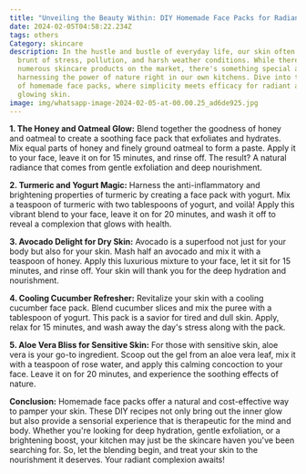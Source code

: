 ```yaml
---
title: "Unveiling the Beauty Within: DIY Homemade Face Packs for Radiant Skin"
date: 2024-02-05T04:58:22.234Z
tags: others
Category: skincare
description: In the hustle and bustle of everyday life, our skin often bears the
  brunt of stress, pollution, and harsh weather conditions. While there are
  numerous skincare products on the market, there's something special about
  harnessing the power of nature right in our own kitchens. Dive into the world
  of homemade face packs, where simplicity meets efficacy for radiant and
  glowing skin.
image: img/whatsapp-image-2024-02-05-at-00.00.25_ad6de925.jpg
---
```

<!--StartFragment-->

**1. The Honey and Oatmeal Glow:** Blend together the goodness of honey and oatmeal to create a soothing face pack that exfoliates and hydrates. Mix equal parts of honey and finely ground oatmeal to form a paste. Apply it to your face, leave it on for 15 minutes, and rinse off. The result? A natural radiance that comes from gentle exfoliation and deep nourishment.

**2. Turmeric and Yogurt Magic:** Harness the anti-inflammatory and brightening properties of turmeric by creating a face pack with yogurt. Mix a teaspoon of turmeric with two tablespoons of yogurt, and voilà! Apply this vibrant blend to your face, leave it on for 20 minutes, and wash it off to reveal a complexion that glows with health.

**3. Avocado Delight for Dry Skin:** Avocado is a superfood not just for your body but also for your skin. Mash half an avocado and mix it with a teaspoon of honey. Apply this luxurious mixture to your face, let it sit for 15 minutes, and rinse off. Your skin will thank you for the deep hydration and nourishment.

**4. Cooling Cucumber Refresher:** Revitalize your skin with a cooling cucumber face pack. Blend cucumber slices and mix the puree with a tablespoon of yogurt. This pack is a savior for tired and dull skin. Apply, relax for 15 minutes, and wash away the day's stress along with the pack.

**5. Aloe Vera Bliss for Sensitive Skin:** For those with sensitive skin, aloe vera is your go-to ingredient. Scoop out the gel from an aloe vera leaf, mix it with a teaspoon of rose water, and apply this calming concoction to your face. Leave it on for 20 minutes, and experience the soothing effects of nature.

**Conclusion:** Homemade face packs offer a natural and cost-effective way to pamper your skin. These DIY recipes not only bring out the inner glow but also provide a sensorial experience that is therapeutic for the mind and body. Whether you're looking for deep hydration, gentle exfoliation, or a brightening boost, your kitchen may just be the skincare haven you've been searching for. So, let the blending begin, and treat your skin to the nourishment it deserves. Your radiant complexion awaits!

<!--EndFragment-->
